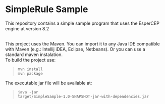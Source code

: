 # SimpleRule Sample
This repository contains a simple sample program that uses the EsperCEP engine at version 8.2<br><br>

This project uses the Maven. You can import it to any Java IDE compatible with Maven (e.g.: Intellij iDEA, Eclipse, Netbeans). Or you can use a standard maven instalation.<br>
To build the project use:<br>

> <code>mvn install</code><br>
> <code>mvn package</code><br>

The executable jar file will be available at:<br>

> <code>java -jar target/SimpleSample-1.0-SNAPSHOT-jar-with-dependencies.jar</code><br>
